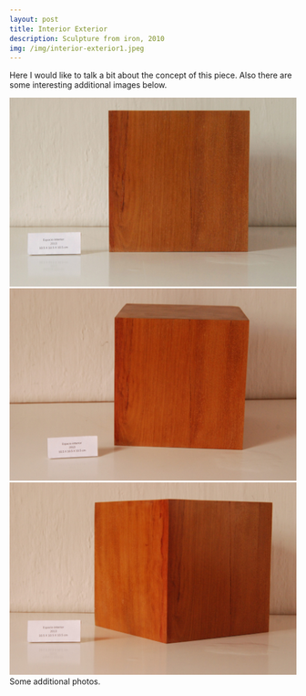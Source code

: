 ```yaml
---
layout: post
title: Interior Exterior
description: Sculpture from iron, 2010
img: /img/interior-exterior1.jpeg
---
```


Here I would like to talk a bit about the concept of this piece. Also there are some interesting additional images below.


<div class="img_row">
  <img class="col three" src="/img/interior-exterior1.jpeg"/>
</div>
<div class="img_row">
  <img class="col three" src="/img/interior-exterior2.jpeg"/>
</div>
<div class="img_row">
  <img class="col three" src="/img/interior-exterior3.jpeg"/>
</div>
<div class="col three caption">
	Some additional photos.
</div>
